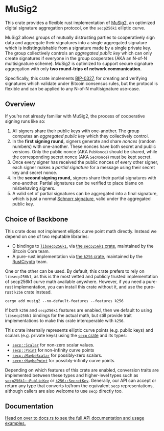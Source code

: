 # MuSig2

This crate provides a flexible rust implementation of [MuSig2](https://eprint.iacr.org/2020/1261), an optimized digital signature aggregation protocol, on the `secp256k1` elliptic curve.

MuSig2 allows groups of mutually distrusting parties to cooperatively sign data and aggregate their signatures into a single aggregated signature which is indistinguishable from a signature made by a single private key. The group collectively controls an _aggregated public key_ which can only create signatures if everyone in the group cooperates (AKA an N-of-N multisignature scheme). MuSig2 is optimized to support secure signature aggregation with only **two round-trips of network communication.**

Specifically, this crate implements [BIP-0327](https://github.com/bitcoin/bips/blob/master/bip-0327.mediawiki), for creating and verifying signatures which validate under Bitcoin consensus rules, but the protocol is flexible and can be applied to any N-of-N multisignature use-case.

## Overview

If you're not already familiar with MuSig2, the process of cooperative signing runs like so:

1. All signers share their public keys with one-another. The group computes an _aggregated public key_ which they collectively control.
2. In the **first signing round,** signers generate and share _nonces_ (random numbers) with one-another. These nonces have both secret and public versions. Only the public nonce (AKA `PubNonce`) should be shared, while the corresponding secret nonce (AKA `SecNonce`) must be kept secret.
3. Once every signer has received the public nonces of every other signer, each signer makes a _partial signature_ for a message using their secret key and secret nonce.
4. In the **second signing round,** signers share their partial signatures with one-another. Partial signatures can be verified to place blame on misbehaving signers.
5. A valid set of partial signatures can be aggregated into a final signature, which is just a normal [Schnorr signature](https://en.wikipedia.org/wiki/Schnorr_signature), valid under the aggregated public key.

## Choice of Backbone

This crate does not implement elliptic curve point math directly. Instead we depend on one of two reputable libraries:

- C bindings to [`libsecp256k1`](https://github.com/bitcoin-core/secp256k1), via [the `secp256k1` crate](https://crates.io/crates/secp256k1), maintained by the Bitcoin Core team.
- A pure-rust implementation via [the `k256` crate](https://crates.io/crates/k256), maintained by the [RustCrypto](https://github.com/RustCrypto) team.

One or the other can be used. By default, this crate prefers to rely on `libsecp256k1`, as this is the most vetted and publicly trusted implementation of secp256k1 curve math available anywhere. However, if you need a pure-rust implementation, you can install this crate without it, and use the pure-rust `k256` crate instead.

```notrust
cargo add musig2 --no-default-features --features k256
```

If both `k256` and `secp256k1` features are enabled, then we default to using `libsecp256k1` bindings for the actual math, but still provide trait implementations to make this crate interoperable with `k256`.

This crate internally represents elliptic curve points (e.g. public keys) and scalars (e.g. private keys) using the [`secp` crate](https://crates.io/crates/secp) and its types:

- [`secp::Scalar`](https://docs.rs/secp/struct.Scalar.html) for non-zero scalar values.
- [`secp::Point`](https://docs.rs/secp/struct.Point.html) for non-infinity curve points
- [`secp::MaybeScalar`](https://docs.rs/secp/enum.Point.html) for possibly-zero scalars.
- [`secp::MaybePoint`](https://docs.rs/secp/enum.Point.html) for possibly-infinity curve points.

Depending on which features of this crate are enabled, conversion traits are implemented between these types and higher-level types such as [`secp256k1::PublicKey`](https://docs.rs/secp256k1/struct.PublicKey.html) or [`k256::SecretKey`](https://docs.rs/k256/type.SecretKey.html). Generally, our API can accept or return any type that converts to/from the equivalent `secp` representations, although callers are also welcome to use `secp` directly too.

## Documentation

[Head on over to docs.rs to see the full API documentation and usage examples.](https://docs.rs/musig2)
